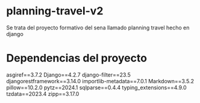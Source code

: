 # planning-travel-v2
Se trata del proyecto formativo del sena llamado planning travel hecho en django

# Dependencias del proyecto
asgiref==3.7.2
Django==4.2.7
django-filter==23.5
djangorestframework==3.14.0
importlib-metadata==7.0.1
Markdown==3.5.2
pillow==10.2.0
pytz==2024.1
sqlparse==0.4.4
typing_extensions==4.9.0
tzdata==2023.4
zipp==3.17.0
